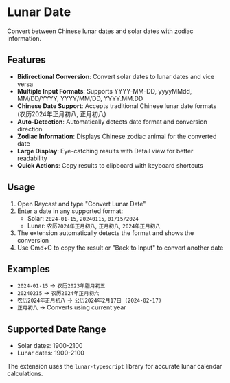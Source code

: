 # Lunar Date

Convert between Chinese lunar dates and solar dates with zodiac information.

## Features

- **Bidirectional Conversion**: Convert solar dates to lunar dates and vice versa
- **Multiple Input Formats**: Supports YYYY-MM-DD, yyyyMMdd, MM/DD/YYYY, YYYY/MM/DD, YYYY.MM.DD
- **Chinese Date Support**: Accepts traditional Chinese lunar date formats (农历2024年正月初八, 正月初八)
- **Auto-Detection**: Automatically detects date format and conversion direction
- **Zodiac Information**: Displays Chinese zodiac animal for the converted date
- **Large Display**: Eye-catching results with Detail view for better readability
- **Quick Actions**: Copy results to clipboard with keyboard shortcuts

## Usage

1. Open Raycast and type "Convert Lunar Date"
2. Enter a date in any supported format:
   - Solar: `2024-01-15`, `20240115`, `01/15/2024`
   - Lunar: `农历2024年正月初八`, `正月初八`, `2024年正月初八`
3. The extension automatically detects the format and shows the conversion
4. Use Cmd+C to copy the result or "Back to Input" to convert another date

## Examples

- `2024-01-15` → `农历2023年腊月初五`
- `20240215` → `农历2024年正月初六`
- `农历2024年正月初八` → `公历2024年2月17日 (2024-02-17)`
- `正月初八` → Converts using current year

## Supported Date Range

- Solar dates: 1900-2100
- Lunar dates: 1900-2100

The extension uses the `lunar-typescript` library for accurate lunar calendar calculations.